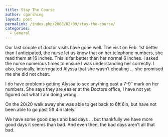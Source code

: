 ```yaml
---
title: Stay The Course
author: cgorshing
layout: post
permalink: /index.php/2008/02/09/stay-the-course/
categories:
  - General
---
```

Our last couple of doctor visits have gone well. The visit on Feb. 1st better than I anticipated, the nurse let us know that on her telephone numbers, she read them at 16 inches. This is far better than her normal 6 inches. I asked the nurse numerous times to ensure I was understanding her correctly. I also, basically, interrogated Alyssa that she wasn&#8217;t cheating &#8230; she promised me she did not cheat.

I do have problems getting Alyssa to see anything past a 7-9&#8243; mark on her numbers. She says they are easier at the Doctors office, I have not yet figured out what I am doing wrong.

On the 20/20 walk away she was able to get back to 6ft 6in, but have not been able to go past 5ft 4in lately.

We have some good days and bad days &#8230; but thankfully we have more good days it seems than bad. And even then, the bad days aren&#8217;t all that bad.